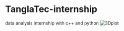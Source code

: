 # TanglaTec-internship
data analysis internship with c++ and python
  ![3Dplot](https://github.com/user-attachments/assets/11c35938-bb2f-4a02-afb8-783191d9b6c7)
